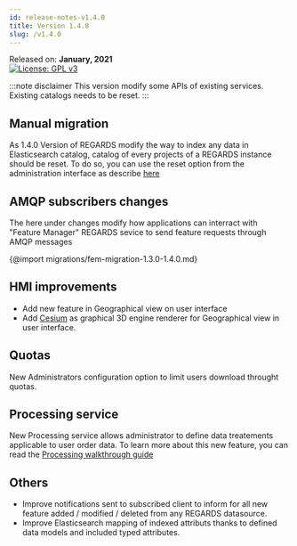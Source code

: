 ```yaml
---
id: release-notes-v1.4.0
title: Version 1.4.0
slug: /v1.4.0
---
```


Released on: **January, 2021**  
[![License: GPL v3](https://img.shields.io/badge/License-GPLv3-blue.svg)](https://www.gnu.org/licenses/gpl-3.0)

:::note disclaimer
This version modify some APIs of existing services.  
Existing catalogs needs to be reset.
:::

## Manual migration

As 1.4.0 Version of REGARDS modify the way to index any data in Elasticsearch catalog, catalog of every projects of a REGARDS instance should be reset. To do so, you can use the reset option from the administration interface as describe [here](/docs/user-guide/crawler/reset-catalog)

## AMQP subscribers changes

The here under changes modify how applications can interract with "Feature Manager" REGARDS sevice to send feature requests through AMQP messages

{@import migrations/fem-migration-1.3.0-1.4.0.md}

## HMI improvements

- Add new feature in Geographical view on user interface
- Add [Cesium](https://cesium.com/) as graphical 3D engine renderer for Geographical view in user interface.

## Quotas

New Administrators configuration option to limit users download throught quotas. 

## Processing service

New Processing service allows administrator to define data treatements applicable to user order data. To learn more about this new feature, you can read the [Processing walkthrough guide](/docs/user-guide/data-services/processing-services)

## Others

- Improve notifications sent to subscribed client to inform for all new feature added / modified / deleted from any REGARDS datasource.
- Improve Elasticsearch mapping of indexed attributs thanks to defined data models and included typed attributes.
